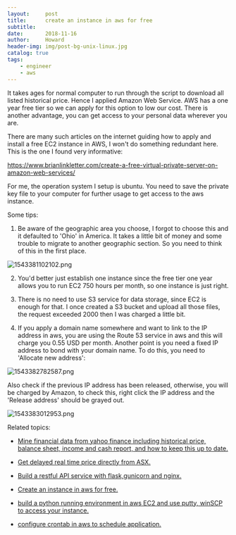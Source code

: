 ```yaml
---
layout:     post
title:      create an instance in aws for free
subtitle:   
date:       2018-11-16
author:     Howard
header-img: img/post-bg-unix-linux.jpg
catalog: true
tags:
    - engineer
    - aws
---
```



It takes ages for normal computer to run through the script to download all listed historical price. Hence I applied Amazon Web Service. AWS has a one year free tier so we can apply for this option to low our cost. There is another advantage, you can get access to your personal data wherever you are. 



There are many such articles on the internet guiding how to apply and install a free EC2 instance in AWS, I won't do something redundant here. This is the one I found very informative:



https://www.brianlinkletter.com/create-a-free-virtual-private-server-on-amazon-web-services/



For me, the operation system I setup is ubuntu. You need to save the private key file to your computer for further usage to get access to the aws instance. 

Some tips:

1. Be aware of the geographic area you choose, I forgot to choose this and it defaulted to 'Ohio' in America. It takes a little bit of money and some trouble to migrate to another geographic section.  So you need to think of this in the first place. 

![1543381102102.png](https://cdn.steemitimages.com/DQmaZkH9tb8x91vrsGGSLkwJwcqwjcDfQr5mbmqU5yt6Nys/1543381102102.png)



2. You'd better just establish one instance since the free tier one year allows you to run EC2 750 hours  per month, so one instance is just right.



3. There is no need to use S3 service for data storage, since EC2 is enough for that. I once created a S3 bucket and upload all those files, the request exceeded 2000 then I was charged a little bit.



4. If you apply a domain name somewhere and want to link to the IP address in aws, you are using the Route 53 service in aws and this will charge you 0.55 USD per month. Another point is you need a fixed IP address to bond with your domain name.  To do this, you need to 'Allocate new address':

![1543382782587.png](https://cdn.steemitimages.com/DQmcF4ZNHgvKUYFBPuHk9L7W18XCPKjw6ZKWSgnUghEMi4b/1543382782587.png)

Also check if the previous IP address has been released, otherwise, you will be charged by Amazon, to check this, right click the IP address and the 'Release address' should be grayed out.

![1543383012953.png](https://cdn.steemitimages.com/DQmcAS5Lw6gxf4AcLidttmttXUytSaZqhSRvWvS5qaTpPte/1543383012953.png)



Related topics: 

 - [Mine financial data from yahoo finance including historical price, balance sheet, income and cash report, and how to keep this up to date.](http://engineerman.club/2018/01/22/get-historical-data-with-python/)

 - [Get delayed real time price directly from ASX.](http://engineerman.club/2018/01/22/get-delayed-price-directly-from-ASX/)

 - [Build a restful API service with flask,gunicorn and nginx.](http://engineerman.club/2020/01/12/build-a-rest-API-service-to-provide-market-data-for-yourself/) 

 - [Create an instance in aws for free.](http://engineerman.club/2018/11/16/create-an-instance-in-aws-for-free/)

 - [build a python running environment in aws EC2 and use putty, winSCP to access your instance.](http://engineerman.club/2018/11/16/How-to-access-the-EC2-instance-in-AWS/)

 - [configure crontab in aws to schedule application.](http://engineerman.club/2018/11/16/Schedule-regular-tasks-in-AWS/)
